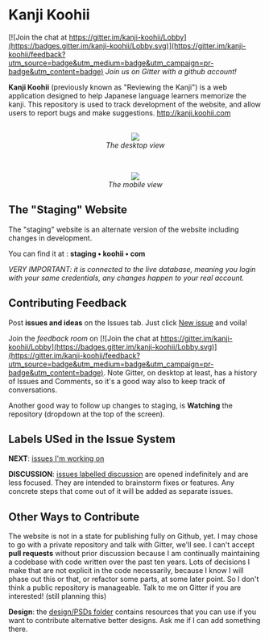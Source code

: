 # Kanji Koohii

[![Join the chat at https://gitter.im/kanji-koohii/Lobby](https://badges.gitter.im/kanji-koohii/Lobby.svg)](https://gitter.im/kanji-koohii/feedback?utm_source=badge&utm_medium=badge&utm_campaign=pr-badge&utm_content=badge)  _Join us on Gitter with a github account!_

**Kanji Koohii** (previously known as "Reviewing the Kanji") is a web application designed to help Japanese language learners memorize the kanji. This repository is used to track development of the website, and allow users to report bugs and make suggestions. http://kanji.koohii.com
<br>
<br>
<p align="center">
  <img src="https://raw.githubusercontent.com/fabd/kanji-koohii/master/images/kanji-koohii-desktop-preview-2017-01-14.png"><br>
  <em>The desktop view</em>
</p>
<br>
<p align="center">
  <img src="https://raw.githubusercontent.com/fabd/kanji-koohii/master/images/kanji-koohii-mobile-preview-2017-01-14.png"><br>
  <em>The mobile view</em>
</p>

## The "Staging" Website

The "staging" website is an alternate version of the website including changes in development.

You can find it at : **staging • koohii • com**

*VERY IMPORTANT: it is connected to the live database, meaning you login with your same credentials, any changes happen to your real account.*

## Contributing Feedback

Post **issues and ideas** on the Issues tab. Just click [New issue](https://github.com/fabd/kanji-koohii/issues/new) and voila!

Join the *feedback room* on [![Join the chat at https://gitter.im/kanji-koohii/Lobby](https://badges.gitter.im/kanji-koohii/Lobby.svg)](https://gitter.im/kanji-koohii/feedback?utm_source=badge&utm_medium=badge&utm_campaign=pr-badge&utm_content=badge). Note Gitter, on desktop at least, has a history of Issues and Comments, so it's a good way also to keep track of conversations.

Another good way to follow up changes to staging, is **Watching** the repository (dropdown at the top of the screen).

## Labels USed in the Issue System

**NEXT**: [issues I'm working on](https://github.com/fabd/kanji-koohii/issues?q=is%3Aissue+is%3Aopen+label%3ANEXT)

**DISCUSSION**: [issues labelled discussion](https://github.com/fabd/kanji-koohii/issues?utf8=%E2%9C%93&q=is%3Aissue%20is%3Aopen%20label%3Adiscussion%20) are opened indefinitely and are less focused. They are intended to brainstorm fixes or features. Any concrete steps that come out of it will be added as separate issues.

## Other Ways to Contribute

The website is not in a state for publishing fully on Github, yet. I may chose to go with a private repository and talk with Gitter, we'll see. I can't accept **pull requests** without prior discussion because I am continually maintaining a codebase with code written over the past ten years. Lots of decisions I make that are not explicit in the code necessarily, because I know I will phase out this or that, or refactor some parts, at some later point. So I don't think a public repository is manageable. Talk to me on Gitter if you are interested! (still planning this)

**Design**: the [design/PSDs folder](https://github.com/fabd/kanji-koohii/tree/master/design/PSDs)  contains resources that you can use if you want to contribute alternative better designs. Ask me if I can add something there.
